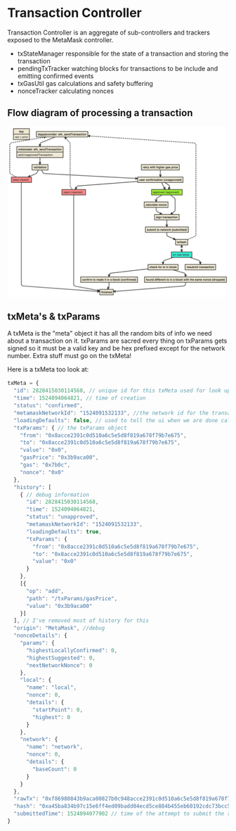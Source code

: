 # Transaction Controller

Transaction Controller is an aggregate of sub-controllers and trackers
exposed to the MetaMask controller.

- txStateManager
    responsible for the state of a transaction and
    storing the transaction
- pendingTxTracker
    watching blocks for transactions to be include
    and emitting confirmed events
- txGasUtil
    gas calculations and safety buffering
- nonceTracker
    calculating nonces

## Flow diagram of processing a transaction

![transaction-flow](../../../../docs/transaction-flow.png)

## txMeta's & txParams

A txMeta is the "meta" object it has all the random bits of info we need about a transaction on it. txParams are sacred every thing on txParams gets signed so it must
be a valid key and be hex prefixed except for the network number. Extra stuff must go on the txMeta!

Here is a txMeta too look at:

```js
txMeta = {
  "id": 2828415030114568, // unique id for this txMeta used for look ups
  "time": 1524094064821, // time of creation
  "status": "confirmed",
  "metamaskNetworkId": "1524091532133", //the network id for the transaction
  "loadingDefaults": false, // used to tell the ui when we are done calculatyig gass defaults
  "txParams": { // the txParams object
    "from": "0x8acce2391c0d510a6c5e5d8f819a678f79b7e675",
    "to": "0x8acce2391c0d510a6c5e5d8f819a678f79b7e675",
    "value": "0x0",
    "gasPrice": "0x3b9aca00",
    "gas": "0x7b0c",
    "nonce": "0x0"
  },
  "history": [
    { // debug information
      "id": 2828415030114568,
      "time": 1524094064821,
      "status": "unapproved",
      "metamaskNetworkId": "1524091532133",
      "loadingDefaults": true,
      "txParams": {
        "from": "0x8acce2391c0d510a6c5e5d8f819a678f79b7e675",
        "to": "0x8acce2391c0d510a6c5e5d8f819a678f79b7e675",
        "value": "0x0"
      }
    },
    [{
      "op": "add",
      "path": "/txParams/gasPrice",
      "value": "0x3b9aca00"
    }]
  ], // I've removed most of history for this
  "origin": "MetaMask", //debug
  "nonceDetails": {
    "params": {
      "highestLocallyConfirmed": 0,
      "highestSuggested": 0,
      "nextNetworkNonce": 0
    },
    "local": {
      "name": "local",
      "nonce": 0,
      "details": {
        "startPoint": 0,
        "highest": 0
      }
    },
    "network": {
      "name": "network",
      "nonce": 0,
      "details": {
        "baseCount": 0
      }
    }
  },
  "rawTx": "0xf86980843b9aca00827b0c948acce2391c0d510a6c5e5d8f819a678f79b7e67580808602c5b5de66eea05c01a320b96ac730cb210ca56d2cb71fa360e1fc2c21fa5cf333687d18eb323fa02ed05987a6e5fd0f2459fcff80710b76b83b296454ad9a37594a0ccb4643ea90", // used for rebroadcast
  "hash": "0xa45ba834b97c15e6ff4ed09badd04ecd5ce884b455eb60192cdc73bcc583972a",
  "submittedTime": 1524094077902 // time of the attempt to submit the raw tx to the network, used in the ui to show the retry button
}
```
